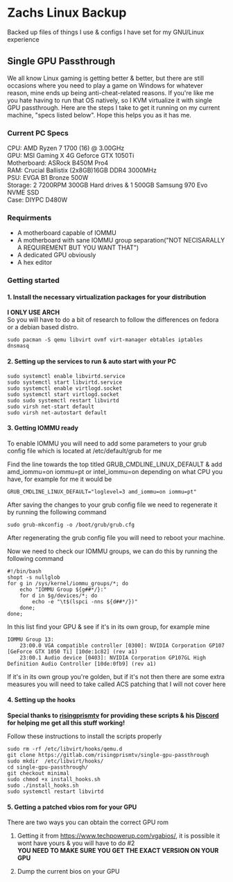 # Zachs Linux Backup
Backed up files of things I use & configs I have set for my GNU/Linux experience


## Single GPU Passthrough
We all know Linux gaming is getting better & better, but there are still occasions where you need to play a game on Windows for whatever reason, mine ends up being anti-cheat-related reasons. If you're like me you hate having to run that OS natively, so I KVM virtualize it with single GPU passthrough. Here are the steps I take to get it running on my current machine, "specs listed below". Hope this helps you as it has me.

### Current PC Specs
CPU: AMD Ryzen 7 1700 (16) @ 3.00GHz  
GPU: MSI Gaming X 4G Geforce GTX 1050Ti  
Motherboard: ASRock B450M Pro4  
RAM: Crucial Ballistix (2x8GB)16GB DDR4 3000MHz  
PSU: EVGA B1 Bronze 500W  
Storage: 2 7200RPM 300GB Hard drives & 1 500GB Samsung 970 Evo NVME SSD  
Case: DIYPC D480W

### Requirments
- A motherboard capable of IOMMU
- A motherboard with sane IOMMU group separation("NOT NECISARALLY A REQUIREMENT BUT YOU WANT THAT")
- A dedicated GPU obviously
- A hex editor

### Getting started
#### 1. Install the necessary virtualization packages for your distribution

**I ONLY USE ARCH**  
So you will have to do a bit of research to follow the differences on fedora or a debian based distro.

```
sudo pacman -S qemu libvirt ovmf virt-manager ebtables iptables dnsmasq
```

#### 2. Setting up the services to run & auto start with your PC

```
sudo systemctl enable libvirtd.service  
sudo systemctl start libvirtd.service  
sudo systemctl enable virtlogd.socket  
sudo systemctl start virtlogd.socket  
sudo sudo systemctl restart libvirtd  
sudo virsh net-start default  
sudo virsh net-autostart default
```

#### 3. Getting IOMMU ready

To enable IOMMU you will need to add some parameters to your grub config file which is located at /etc/default/grub for me  

Find the line towards the top titled GRUB_CMDLINE_LINUX_DEFAULT & add amd_iommu=on iommu=pt or intel_iommu=on depending on what CPU you have, for example for me it would be
```
GRUB_CMDLINE_LINUX_DEFAULT="loglevel=3 amd_iommu=on iommu=pt"
```

After saving the changes to your grub config file we need to regenerate it by running the following command
```
sudo grub-mkconfig -o /boot/grub/grub.cfg
```

After regenerating the grub config file you will need to reboot your machine.  

Now we need to check our IOMMU groups, we can do this by running the following command
```
#!/bin/bash
shopt -s nullglob
for g in /sys/kernel/iommu_groups/*; do
    echo "IOMMU Group ${g##*/}:"
    for d in $g/devices/*; do
        echo -e "\t$(lspci -nns ${d##*/})"
    done;
done;
```

In this list find your GPU & see if it's in its own group, for example mine
```
IOMMU Group 13:
	23:00.0 VGA compatible controller [0300]: NVIDIA Corporation GP107 [GeForce GTX 1050 Ti] [10de:1c82] (rev a1)
	23:00.1 Audio device [0403]: NVIDIA Corporation GP107GL High Definition Audio Controller [10de:0fb9] (rev a1)
```

If it's in its own group you're golden, but if it's not then there are some extra measures you will need to take called ACS patching that I will not cover here  

#### 4. Setting up the hooks

**Special thanks to [risingprismtv](https://gitlab.com/risingprismtv) for providing these scripts & his [Discord](https://discord.com/invite/bh4maVc) for helping me get all this stuff working!**  

Follow these instructions to install the scripts properly
```
sudo rm -rf /etc/libvirt/hooks/qemu.d
git clone https://gitlab.com/risingprismtv/single-gpu-passthrough
sudo mkdir  /etc/libvirt/hooks/
cd single-gpu-passthrough/
git checkout minimal
sudo chmod +x install_hooks.sh
sudo ./install_hooks.sh
sudo systemctl restart libvirtd
```

#### 5. Getting a patched vbios rom for your GPU

There are two ways you can obtain the correct GPU rom

1. Getting it from https://www.techpowerup.com/vgabios/, it is possible it wont have yours & you will have to do #2  
**YOU NEED TO MAKE SURE YOU GET THE EXACT VERSION ON YOUR GPU**

2. Dump the current bios on your GPU
